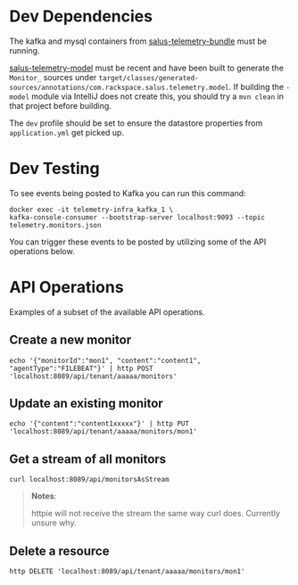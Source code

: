 # Dev Dependencies

The kafka and mysql containers from [salus-telemetry-bundle](https://github.com/racker/salus-telemetry-bundle#runningdeveloping-locally) must be running.

[salus-telemetry-model](https://github.com/racker/salus-telemetry-model) must be recent and have been built to generate the `Monitor_` sources under `target/classes/generated-sources/annotations/com.rackspace.salus.telemetry.model`.  If building the `-model` module via IntelliJ does not create this, you should try a `mvn clean` in that project before building.


The `dev` profile should be set to ensure the datastore properties from `application.yml` get picked up.

# Dev Testing

To see events being posted to Kafka you can run this command:
```
docker exec -it telemetry-infra_kafka_1 \
kafka-console-consumer --bootstrap-server localhost:9093 --topic telemetry.monitors.json
```

You can trigger these events to be posted by utilizing some of the API operations below.

# API Operations
Examples of a subset of the available API operations.

## Create a new monitor
```
echo '{"monitorId":"mon1", "content":"content1", "agentType":"FILEBEAT"}' | http POST 'localhost:8089/api/tenant/aaaaa/monitors'
```

## Update an existing monitor
```
echo '{"content":"content1xxxxx"}' | http PUT 'localhost:8089/api/tenant/aaaaa/monitors/mon1'
```

## Get a stream of all monitors
```
curl localhost:8089/api/monitorsAsStream
```

> **Notes**:
>
> httpie will not receive the stream the same way curl does.  Currently unsure why.


## Delete a resource
```
http DELETE 'localhost:8089/api/tenant/aaaaa/monitors/mon1'
```
